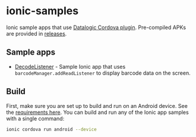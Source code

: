 # ionic-samples

Ionic sample apps that use [Datalogic Cordova plugin](https://github.com/datalogic/cordova-plugin-datalogic). Pre-compiled APKs are provided in [releases](https://github.com/datalogic/ionic-samples/releases).


## Sample apps

* [DecodeListener](DecodeListener/) - Sample Ionic app that uses `barcodeManager.addReadListener` to display barcode data on the screen.

## Build

First, make sure you are set up to build and run on an Android device. See the [requirements here](https://ionicframework.com/docs/intro/deploying/). You can build and run any of the Ionic app samples with a single command:

```bash
ionic cordova run android --device
```

